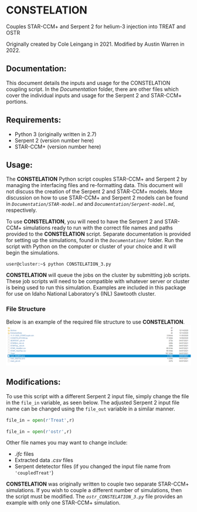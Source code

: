 # CONSTELATION
Couples STAR-CCM+ and Serpent 2 for helium-3 injection into TREAT and OSTR


Originally created by Cole Leingang in 2021. Modified by Austin Warren in 2022.

## Documentation:
This document details the inputs and usage for the CONSTELATION coupling script. In the *Documentation* folder, there are other files which cover the individual inputs and usage for the Serpent 2 and STAR-CCM+ portions.

## Requirements:
- Python 3 (originally written in 2.7)
- Serpent 2 (version number here)
- STAR-CCM+ (version number here)

## Usage:
The **CONSTELATION** Python script couples STAR-CCM+ and Serpent 2 by managing the interfacing files and re-formatting data. This document will not discuss the creation of the Serpent 2 and STAR-CCM+ models. More discussion on how to use STAR-CCM+ and Serpent 2 models can be found in *`Documentation/STAR-model.md`* and *`Documentation/Serpent-model.md`*, respectively.

To use **CONSTELATION**, you will need to have the Serpent 2 and STAR-CCM+ simulations ready to run with the correct file names and paths provided to the **CONSTELATION** script. Separate documentation is provided for setting up the simulations, found in the *`Documentation/`* folder. Run the script with Python on the computer or cluster of your choice and it will begin the simulations. 
```console
user@cluster:~$ python CONSTELATION_3.py
```
**CONSTELATION** will queue the jobs on the cluster by submitting job scripts. These job scripts will need to be compatible with whatever server or cluster is being used to run this simulation. Examples are included in this package for use on Idaho National Laboratory's (INL) Sawtooth cluster.
### File Structure
Below is an example of the required file structure to use **CONSTELATION**.
![Example File Structure](Documentation/pics/serpent2-files.png)


## Modifications:
To use this script with a different Serpent 2 input file, simply change the file in the `file_in` variable, as seen below. The adjusted Serpent 2 input file name can be changed using the `file_out` variable in a similar manner.
```python
file_in = open(r'Treat',r)
```
```python
file_in = open(r'ostr',r)
```
Other file names you may want to change include:
- *.ifc* files
- Extracted data *.csv* files
- Serpent detetector files (if you changed the input file name from `'coupledTreat'`)

**CONSTELATION** was originally written to couple two separate STAR-CCM+ simulations. If you wish to couple a different number of simulations, then the script must be modified. The *`ostr_CONSTELATION_3.py`* file provides an example with only one STAR-CCM+ simulation.